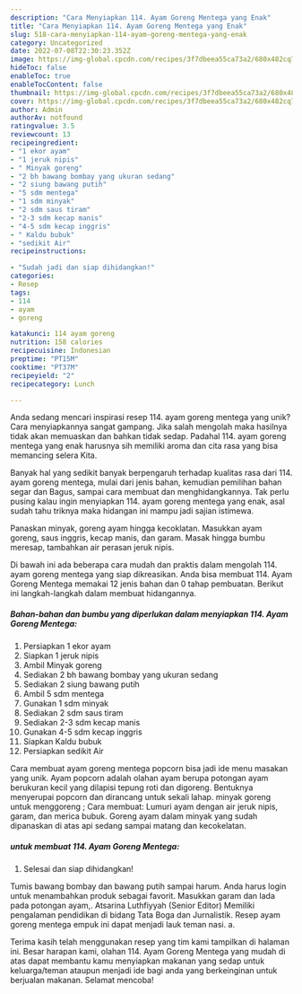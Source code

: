 ```yaml
---
description: "Cara Menyiapkan 114. Ayam Goreng Mentega yang Enak"
title: "Cara Menyiapkan 114. Ayam Goreng Mentega yang Enak"
slug: 518-cara-menyiapkan-114-ayam-goreng-mentega-yang-enak
category: Uncategorized
date: 2022-07-08T22:30:23.352Z
image: https://img-global.cpcdn.com/recipes/3f7dbeea55ca73a2/680x482cq70/114-ayam-goreng-mentega-foto-resep-utama.jpg
hideToc: false
enableToc: true
enableTocContent: false
thumbnail: https://img-global.cpcdn.com/recipes/3f7dbeea55ca73a2/680x482cq70/114-ayam-goreng-mentega-foto-resep-utama.jpg
cover: https://img-global.cpcdn.com/recipes/3f7dbeea55ca73a2/680x482cq70/114-ayam-goreng-mentega-foto-resep-utama.jpg
author: Admin
authorAv: notfound
ratingvalue: 3.5
reviewcount: 13
recipeingredient:
- "1 ekor ayam"
- "1 jeruk nipis"
- " Minyak goreng"
- "2 bh bawang bombay yang ukuran sedang"
- "2 siung bawang putih"
- "5 sdm mentega"
- "1 sdm minyak"
- "2 sdm saus tiram"
- "2-3 sdm kecap manis"
- "4-5 sdm kecap inggris"
- " Kaldu bubuk"
- "sedikit Air"
recipeinstructions:

- "Sudah jadi dan siap dihidangkan!"
categories:
- Resep
tags:
- 114
- ayam
- goreng

katakunci: 114 ayam goreng 
nutrition: 158 calories
recipecuisine: Indonesian
preptime: "PT15M"
cooktime: "PT37M"
recipeyield: "2"
recipecategory: Lunch

---
```





Anda sedang mencari inspirasi resep 114. ayam goreng mentega yang unik? Cara menyiapkannya sangat gampang. Jika salah mengolah maka hasilnya tidak akan memuaskan dan bahkan tidak sedap. Padahal 114. ayam goreng mentega yang enak harusnya sih memiliki aroma dan cita rasa yang bisa memancing selera Kita.





Banyak hal yang sedikit banyak berpengaruh terhadap kualitas rasa dari 114. ayam goreng mentega, mulai dari jenis bahan, kemudian pemilihan bahan segar dan Bagus, sampai cara membuat dan menghidangkannya. Tak perlu pusing kalau ingin menyiapkan 114. ayam goreng mentega yang enak,      asal sudah tahu triknya maka hidangan ini mampu jadi sajian istimewa.














Panaskan minyak, goreng ayam hingga kecoklatan. Masukkan ayam goreng, saus inggris, kecap manis, dan garam. Masak hingga bumbu meresap, tambahkan air perasan jeruk nipis.






Di bawah ini ada beberapa cara mudah dan praktis dalam mengolah 114. ayam goreng mentega yang siap dikreasikan. Anda bisa membuat 114. Ayam Goreng Mentega memakai 12 jenis bahan dan 0 tahap pembuatan. Berikut ini langkah-langkah dalam membuat hidangannya.

<!--inarticleads1-->

##### Bahan-bahan dan bumbu yang diperlukan dalam menyiapkan 114. Ayam Goreng Mentega:

1. Persiapkan 1 ekor ayam
1. Siapkan 1 jeruk nipis
1. Ambil  Minyak goreng
1. Sediakan 2 bh bawang bombay yang ukuran sedang
1. Sediakan 2 siung bawang putih
1. Ambil 5 sdm mentega
1. Gunakan 1 sdm minyak
1. Sediakan 2 sdm saus tiram
1. Sediakan 2-3 sdm kecap manis
1. Gunakan 4-5 sdm kecap inggris
1. Siapkan  Kaldu bubuk
1. Persiapkan sedikit Air


Cara membuat ayam goreng mentega popcorn bisa jadi ide menu masakan yang unik. Ayam popcorn adalah olahan ayam berupa potongan ayam berukuran kecil yang dilapisi tepung roti dan digoreng. Bentuknya menyerupai popcorn dan dirancang untuk sekali lahap. minyak goreng untuk menggoreng ; Cara membuat: Lumuri ayam dengan air jeruk nipis, garam, dan merica bubuk. Goreng ayam dalam minyak yang sudah dipanaskan di atas api sedang sampai matang dan kecokelatan. 

<!--inarticleads2-->

#####  untuk membuat 114. Ayam Goreng Mentega:


1. Selesai dan siap dihidangkan!

Tumis bawang bombay dan bawang putih sampai harum. Anda harus login untuk menambahkan produk sebagai favorit. Masukkan garam dan lada pada potongan ayam,. Atsarina Luthfiyyah (Senior Editor) Memiliki pengalaman pendidikan di bidang Tata Boga dan Jurnalistik. Resep ayam goreng mentega empuk ini dapat menjadi lauk teman nasi. a. 

Terima kasih telah menggunakan resep yang tim kami tampilkan di halaman ini. Besar harapan kami, olahan 114. Ayam Goreng Mentega yang mudah di atas dapat membantu kamu menyiapkan makanan yang sedap untuk keluarga/teman ataupun menjadi ide bagi anda yang berkeinginan untuk berjualan makanan. Selamat mencoba!
